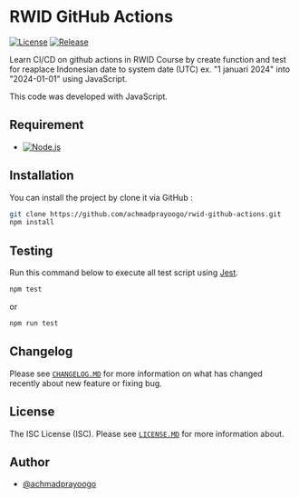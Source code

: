 # RWID GitHub Actions

[![License](https://badgen.net/github/license/achmadprayoogo/rwid-github-actions "License")](LICENSE.md)
[![Release](https://badgen.net/github/release/achmadprayoogo/rwid-github-actions "Release")](https://github.com/achmadprayoogo/rwid-github-actions/releases)

Learn CI/CD on github actions in RWID Course by create function and test for reaplace Indonesian date to system date (UTC) ex. "1 januari 2024" into "2024-01-01" using JavaScript.

This code was developed with JavaScript.

## Requirement

- [![Node.js](https://img.shields.io/badge/node-18.17.0-brightgreen?logo=node.js&logoColor=white "Node.js")](https://nodejs.org)

## Installation

You can install the project by clone it via GitHub :

```bash
git clone https://github.com/achmadprayoogo/rwid-github-actions.git
npm install
```

## Testing

Run this command below to execute all test script using [Jest](https://jestjs.io).

```bash
npm test
```

or

```bash
npm run test
```

## Changelog

Please see [`CHANGELOG.MD`](CHANGELOG.md) for more information on what has changed recently about new feature or fixing bug.

## License

The ISC License (ISC). Please see [`LICENSE.MD`](LICENSE.md) for more information about.

## Author

- [@achmadprayoogo](https://github.com/achmadprayoogo)

